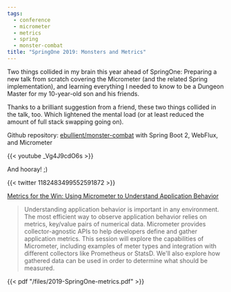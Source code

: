 ```yaml
---
tags:
  - conference
  - micrometer
  - metrics
  - spring
  - monster-combat
title: "SpringOne 2019: Monsters and Metrics"
---
```

Two things collided in my brain this year ahead of SpringOne: Preparing a new talk from scratch covering the Micrometer (and the related Spring implementation), and learning everything I needed to know to be a Dungeon Master for my 10-year-old son and his friends.

Thanks to a brilliant suggestion from a friend, these two things collided in the talk, too. Which lightened the mental load (or at least reduced the amount of full stack swapping going on).

Github repository: [ebullient/monster-combat](https://github.com/ebullient/monster-combat) with Spring Boot 2, WebFlux, and Micrometer

{{< youtube _Vg4J9cdO6s >}}

And hooray! ;)

{{< twitter 1182483499552591872 >}}

<!--more-->

[Metrics for the Win: Using Micrometer to Understand Application Behavior](https://springone.io/2019/sessions/metrics-for-the-win-using-micrometer-to-understand-application-behavior)

> Understanding application behavior is important in any environment. The most efficient way to observe application behavior relies on metrics, key/value pairs of numerical data. Micrometer provides collector-agnostic APIs to help developers define and gather application metrics. This session will explore the capabilities of Micrometer, including examples of meter types and integration with different collectors like Prometheus or StatsD. We'll also explore how gathered data can be used in order to determine what should be measured.

{{< pdf "/files/2019-SpringOne-metrics.pdf" >}}